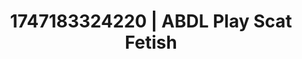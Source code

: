 ---
categories:
- Fantasy kink
- AI sensuality
- Raw connection
- Afterglow vibes
- Wet skin
image: /assets/images/1747183324220.webp
layout: post
seo:
  description: Featured content with sensual ABDL Play, Scat Fetish. HD images available.
  keywords: ABDL Play, Scat Fetish
  og_image: /assets/images/1747183324220.webp
  schema_type: VisualArtwork
tags:
- '#1747183324220'
- Scat Fetish
- ABDL Play
title: 1747183324220 | ABDL Play Scat Fetish
---